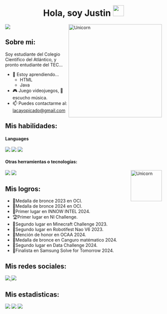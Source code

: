 <h1 align="center"><b>Hola, soy Justin </b><img src="https://media.giphy.com/media/hvRJCLFzcasrR4ia7z/giphy.gif" width="35"></h1>
<img src="https://fondosanimados.com/wp-content/uploads/2023/05/makima-8.jpg"><width=30px>
<img align="right" width=300px alt="Unicorn" src="https://c.tenor.com/GN73MKBawZYAAAAi/busy-cute.gif" />

## Sobre mi:

Soy estudiante del Colegio Cientifico del Atlántico, y pronto entudiante del TEC...
- 🌱 Estoy aprendiendo...
  - HTML
  - Java
- 🎮 Juego videojuegos, 🎵 escucho música.
- 📫 Puedes contactarme al: <a href="lacayopicado@gmail.com">lacayopicado@gmail.com</a>

## Mis habilidades:

<h4> Languages </h4>
<span> 
  <img src="https://img.shields.io/badge/python-3670A0?style=for-the-badge&logo=python&logoColor=ffdd54">
  <img src= "https://img.shields.io/badge/-Arduino-00979D?style=for-the-badge&logo=Arduino&logoColor=white">
  <img src="https://img.shields.io/badge/C++-00599C?style=for-the-badge&logo=C%2B%2B&logoColor=white">


</span>




<h4> Otras herramientas o tecnologías:  </h4>
<span>
  <img src="https://img.shields.io/badge/Git-F05032?style=for-the-badge&logo=git&logoColor=white">
  <img src="https://img.shields.io/badge/Notion-%23000000.svg?style=for-the-badge&logo=notion&logoColor=white">


</span>

<img align="right" width=100px alt="Unicorn" src="https://media1.tenor.com/m/DVqLuG3yhaQAAAAC/mochi-mochimons.gif" />

## Mis logros:
- 🥉Medalla de bronce 2023 en OCI.
- 🥉Medalla de bronce 2024 en OCI.
- 🥇Primer lugar en INNOW INTEL 2024.
- 🏆Primer lugar en NI Challenge.
- 🥈Segundo lugar en Minecraft Challenge 2023.
- 🥈Segundo lugar en Robotifest Nao V6 2023.
- 🏅Mención de honor en OCAA 2024.
- 🥉Medalla de bronce en Canguro matématico 2024.
- 🥈Segundo lugar en Data Challenge 2024.
- 🏅Finalista en Samsung Solve for Tomorrow 2024.


## Mis redes sociales:

<a href= "https://www.instagram.com/jus.xd05/">
    <img src="https://img.shields.io/badge/Instagram-%23E4405F.svg?style=for-the-badge&logo=Instagram&logoColor=white">
</a>
<a href= "https://www.facebook.com/justin.lacayo.56">
    <img src="https://img.shields.io/badge/Facebook-3D82ED?style=for-the-badge&logo=facebook&logoColor=white">
</a>

<h2>Mis estadisticas:</h2> 

[![](https://github-readme-stats.vercel.app/api?username=ItsJustStyles&show_icons=true&theme=tokyonight&hide_border=true&locale=en)](https://github.com/ItsJustStyles)
[![](https://github-readme-streak-stats.herokuapp.com/?user=ItsJustStyles&theme=material-palenight)](https://github.com/ItsJustStyles)
[![](https://github-readme-stats-eight-theta.vercel.app/api/top-langs/?username=ItsJustStyles&layout=compact&langs_count=8&theme=algolia)](https://github.com/ItsJustStyles)
</div>


